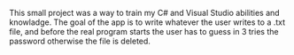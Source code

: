 This small project was a way to train my C# and Visual Studio abilities and knowladge. The goal of the app is to write whatever the user writes to a .txt file, and before the real program starts the user has to guess in 3 tries the password otherwise the file is deleted. 
